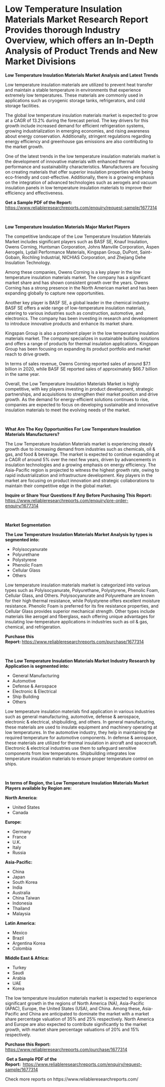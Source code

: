 <p><h1>Low Temperature Insulation Materials Market Research Report Provides thorough Industry Overview, which offers an In-Depth Analysis of Product Trends and New Market Divisions</h1></p><p><strong>Low Temperature Insulation Materials Market Analysis and Latest Trends</strong></p>
<p><p>Low temperature insulation materials are utilized to prevent heat transfer and maintain a stable temperature in environments that experience extremely low temperatures. These materials are commonly used in applications such as cryogenic storage tanks, refrigerators, and cold storage facilities.</p><p>The global low temperature insulation materials market is expected to grow at a CAGR of 13.2% during the forecast period. The key drivers for this growth include increased demand for efficient refrigeration systems, growing industrialization in emerging economies, and rising awareness about energy conservation. Additionally, stringent regulations regarding energy efficiency and greenhouse gas emissions are also contributing to the market growth.</p><p>One of the latest trends in the low temperature insulation materials market is the development of innovative materials with enhanced thermal performance and sustainability characteristics. Manufacturers are focusing on creating materials that offer superior insulation properties while being eco-friendly and cost-effective. Additionally, there is a growing emphasis on the integration of advanced technologies such as aerogels and vacuum insulation panels in low temperature insulation materials to improve their efficiency and effectiveness.</p></p>
<p><strong>Get a Sample PDF of the Report:&nbsp;</strong> <a href="https://www.reliableresearchreports.com/enquiry/request-sample/1677314">https://www.reliableresearchreports.com/enquiry/request-sample/1677314</a></p>
<p>&nbsp;</p>
<p><strong>Low Temperature Insulation Materials Major Market Players</strong></p>
<p><p>The competitive landscape of the Low Temperature Insulation Materials Market includes significant players such as BASF SE, Knauf Insulation, Owens Corning, Huntsman Corporation, Johns Manville Corporation, Aspen Aerogels, Lydall Performance Materials, Kingspan Group, DuPont, Saint-Gobain, Rochling Industrial, NICHIAS Corporation, and Zhejiang Dehe Insulation Technology.</p><p>Among these companies, Owens Corning is a key player in the low temperature insulation materials market. The company has a significant market share and has shown consistent growth over the years. Owens Corning has a strong presence in the North American market and has been expanding globally to capture new opportunities.</p><p>Another key player is BASF SE, a global leader in the chemical industry. BASF SE offers a wide range of low-temperature insulation materials, catering to various industries such as construction, automotive, and electronics. The company has been investing in research and development to introduce innovative products and enhance its market share.</p><p>Kingspan Group is also a prominent player in the low temperature insulation materials market. The company specializes in sustainable building solutions and offers a range of products for thermal insulation applications. Kingspan Group has been focusing on expanding its product portfolio and market reach to drive growth.</p><p>In terms of sales revenue, Owens Corning reported sales of around $7.1 billion in 2020, while BASF SE reported sales of approximately $66.7 billion in the same year.</p><p>Overall, the Low Temperature Insulation Materials Market is highly competitive, with key players investing in product development, strategic partnerships, and acquisitions to strengthen their market position and drive growth. As the demand for energy-efficient solutions continues to rise, companies are expected to focus on developing sustainable and innovative insulation materials to meet the evolving needs of the market.</p></p>
<p>&nbsp;</p>
<p><strong>What Are The Key Opportunities For Low Temperature Insulation Materials Manufacturers?</strong></p>
<p><p>The Low Temperature Insulation Materials market is experiencing steady growth due to increasing demand from industries such as chemicals, oil & gas, and food & beverage. The market is expected to continue expanding at a CAGR of around 5% over the next few years, driven by advancements in insulation technologies and a growing emphasis on energy efficiency. The Asia-Pacific region is projected to witness the highest growth rate, owing to rapid industrialization and infrastructure development. Key players in the market are focusing on product innovation and strategic collaborations to maintain their competitive edge in the global market.</p></p>
<p><strong>Inquire or Share Your Questions If Any Before Purchasing This Report:</strong> <a href="https://www.reliableresearchreports.com/enquiry/pre-order-enquiry/1677314">https://www.reliableresearchreports.com/enquiry/pre-order-enquiry/1677314</a></p>
<p>&nbsp;</p>
<p><strong>Market Segmentation</strong></p>
<p><strong>The Low Temperature Insulation Materials Market Analysis by types is segmented into:</strong></p>
<p><ul><li>Polyisocyanurate</li><li>Polyurethane</li><li>Polystyrene</li><li>Phenolic Foam</li><li>Cellular Glass</li><li>Others</li></ul></p>
<p><p>Low temperature insulation materials market is categorized into various types such as Polyisocyanurate, Polyurethane, Polystyrene, Phenolic Foam, Cellular Glass, and Others. Polyisocyanurate and Polyurethane are known for their high thermal resistance, while Polystyrene offers excellent moisture resistance. Phenolic Foam is preferred for its fire resistance properties, and Cellular Glass provides superior mechanical strength. Other types include materials like aerogel and fiberglass, each offering unique advantages for insulating low-temperature applications in industries such as oil & gas, chemical, and refrigeration.</p></p>
<p><strong>Purchase this Report:&nbsp;</strong><a href="https://www.reliableresearchreports.com/purchase/1677314">https://www.reliableresearchreports.com/purchase/1677314</a></p>
<p>&nbsp;</p>
<p><strong>The Low Temperature Insulation Materials Market Industry Research by Application is segmented into:</strong></p>
<p><ul><li>General Manufacturing</li><li>Automotive</li><li>Defense & Aerospace</li><li>Electronic & Electrical</li><li>Ship Building</li><li>Others</li></ul></p>
<p><p>Low temperature insulation materials find application in various industries such as general manufacturing, automotive, defense & aerospace, electronic & electrical, shipbuilding, and others. In general manufacturing, these materials are used to insulate equipment and machinery operating at low temperatures. In the automotive industry, they help in maintaining the required temperature for automotive components. In defense & aerospace, these materials are utilized for thermal insulation in aircraft and spacecraft. Electronic & electrical industries use them to safeguard sensitive components from low temperatures. Shipbuilding integrates low temperature insulation materials to ensure proper temperature control on ships.</p></p>
<p>&nbsp;</p>
<p><strong>In terms of Region, the Low Temperature Insulation Materials Market Players available by Region are:</strong></p>
<p>
    <p> <strong> North America: </strong>
        <ul>
            <li>United States</li>
            <li>Canada</li>
        </ul>
        </p> 
    <p> <strong> Europe: </strong>
        <ul>
            <li>Germany</li>
            <li>France</li>
            <li>U.K.</li>
            <li>Italy</li>
            <li>Russia</li>
        </ul>
        </p> 
    <p> <strong> Asia-Pacific: </strong>
        <ul>
            <li>China</li>
            <li>Japan</li>
            <li>South Korea</li>
            <li>India</li>
            <li>Australia</li>
            <li>China Taiwan</li>
            <li>Indonesia</li>
            <li>Thailand</li>
            <li>Malaysia</li>
        </ul>
        </p> 
    <p> <strong> Latin America: </strong>
        <ul>
            <li>Mexico</li>
            <li>Brazil</li>
            <li>Argentina Korea</li>
            <li>Colombia</li>
        </ul>
        </p> 
    <p> <strong> Middle East & Africa: </strong>
        <ul>
            <li>Turkey</li>
            <li>Saudi</li>
            <li>Arabia</li>
            <li>UAE</li>
            <li>Korea</li>
        </ul>
    </p>
    </p>
<p><p>The low temperature insulation materials market is expected to experience significant growth in the regions of North America (NA), Asia-Pacific (APAC), Europe, the United States (USA), and China. Among these, Asia-Pacific and China are anticipated to dominate the market with a market share percentage valuation of 35% and 25% respectively. North America and Europe are also expected to contribute significantly to the market growth, with market share percentage valuations of 20% and 15% respectively.</p></p>
<p><strong>Purchase this Report: </strong><a href="https://www.reliableresearchreports.com/purchase/1677314">https://www.reliableresearchreports.com/purchase/1677314</a></p>
<p>&nbsp;<strong>Get a Sample PDF of the Report:&nbsp;&nbsp;</strong><a href="https://www.reliableresearchreports.com/enquiry/request-sample/1677314">https://www.reliableresearchreports.com/enquiry/request-sample/1677314</a></p>
<p><strong></strong></p>
<p>Check more reports on https://www.reliableresearchreports.com/</p>
